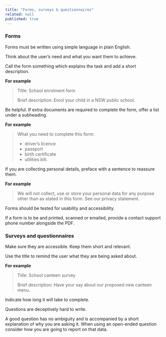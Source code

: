 ```yaml
---
title: "Forms, surveys & questionnaires"
related: null
published: true
---
```


### Forms

Forms must be written using simple language in plain English.

Think about the user’s need and what you want them to achieve.

Call the form something which explains the task and add a short description.

**For example**

> Title: School enrolment form
>
> Brief description: Enrol your child in a NSW public school.

Be helpful. If extra documents are required to complete the form, offer a list under a subheading.

**For example**

> What you need to complete this form:
>
> - driver’s licence
> - passport
> - birth certificate
> - utilities bill.

If you are collecting personal details, preface with a sentence to reassure them.

**For example**

> We will not collect, use or store your personal data for any purpose other than as stated in this form. See our privacy statement.

Forms should be tested for usability and accessibility.

If a form is to be and printed, scanned or emailed, provide a contact support phone number alongside the PDF.

### Surveys and questionnaires

Make sure they are accessible. Keep them short and relevant.

Use the title to remind the user what they are being asked about.

**For example**

> Title: School canteen survey
>
> Brief description: Have your say about our proposed new canteen menu.

Indicate how long it will take to complete.

Questions are deceptively hard to write.

A good question has no ambiguity and is accompanied by a short explanation of why you are asking it. When using an open-ended question consider how you are going to report on that data.
